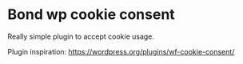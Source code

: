 # Bond wp cookie consent

Really simple plugin to accept cookie usage.


Plugin inspiration: https://wordpress.org/plugins/wf-cookie-consent/